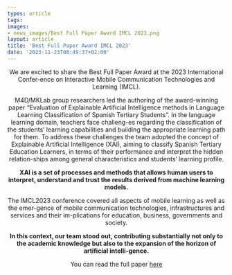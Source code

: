```yaml
---
types: article
tags:
images: 
- news_images/Best Full Paper Award IMCL 2023.png
layout: article
title: 'Best Full Paper Award IMCL 2023'
date: '2023-11-23T08:49:37+02:00'
---
```


<p style="text-align: center;">
We are excited to share the Best Full Paper Award at the 2023 International Confer-ence on Interactive Mobile Communication Technologies and Learning (IMCL).
</p>
<p style="text-align: center;"> 
M4D/MKLab group researchers led the authoring of the award-winning paper “Evaluation of Explainable Artificial Intelligence methods in Language Learning Classification of Spanish Tertiary Students”. In the language learning domain, teachers face challeng-es regarding the classification of the students’ learning capabilities and building the appropriate learning path for them. To address these challenges the team adopted the concept of Explainable Artificial Intelligence (XAI), aiming to classify Spanish Tertiary Education Learners, in terms of their performance and interpret the hidden relation-ships among general characteristics and students’ learning profile.
</p>

<p style="text-align: center;"><strong>XAI is a set of processes and methods that allows human users to interpret, understand and trust the results derived from machine learning models.</strong></p>


<p style="text-align: center;">The IMCL2023 conference covered all aspects of mobile learning as well as the emer-gence of mobile communication technologies, infrastructures and services and their im-plications for education, business, governments and society. 
</p>
<p style="text-align: center;"><strong>
In this context, our team stood out, contributing substantially not only to the academic knowledge but also to the expansion of the horizon of artificial intelli-gence.</strong>
</p>
<p style="text-align: center;">You can read the full paper <a href="https://zenodo.org/records/8433405" target="_blank">here</a></p>